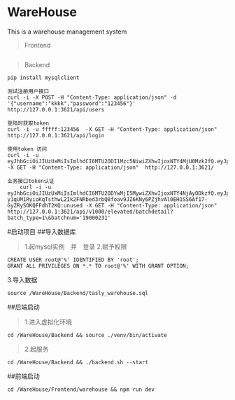 # WareHouse
This is a warehouse management system
>Frontend
```
```
>Backend
```
pip install mysqlclient

```
```
测试注册用户接口
curl -i -X POST -H "Content-Type: application/json" -d '{"username":"kkkk","password":"123456"}' http://127.0.0.1:3621/api/users

登陆时获取token
curl -i -u fffff:123456  -X GET -H "Content-Type: application/json"  http://127.0.0.1:3621/api/login

使用token 访问
curl -i -u eyJhbGciOiJIUzUxMiIsImlhdCI6MTU2ODI1Mzc5NiwiZXhwIjoxNTY4MjU0Mzk2fQ.eyJpZCI6M30.V6QaL5VTXM_7oXNN5997R08N3gF3LZcO_iyyOe0Exs9WpLANEc7DhlC2HZltooy72Qoqs6GrfqwjTCnISeIvsw:unused -X GET -H "Content-Type: application/json"  http://127.0.0.1:3621/

业务接口token认证
    curl -i -u eyJhbGciOiJIUzUxMiIsImlhdCI6MTU2ODYwMjI5MywiZXhwIjoxNTY4NjAyODkzfQ.eyJpZCI6M30.2ne7-y1qUM1RyioKqTsthwL2Ik2FNRbed3rbQ8foav9JZ6KNy6PZjhvAl0EH1SS6Af17-GyZRySOKQFFdhT2KQ:unused -X GET -H "Content-Type: application/json"  http://127.0.0.1:3621/api/v1000/elevated/batchdetail?batch_type=1\&batchnum='19000231'
```

#启动项目
##导入数据库

>1.起mysql实例　并　登录
>2.赋予权限
```
CREATE USER root@'%' IDENTIFIED BY 'root';
GRANT ALL PRIVILEGES ON *.* TO root@'%' WITH GRANT OPTION;
```
3.导入数据
```
source /WareHouse/Backend/tasly_warehouse.sql
```
##后端启动
>1.进入虚拟化环境
```
cd /WareHouse/Backend && source ./venv/bin/activate
```
>2.起服务
```
cd /WareHouse/Backend && ./backend.sh --start
```
##前端启动
```
cd /WareHouse/Frontend/warehouse && npm run dev
```
